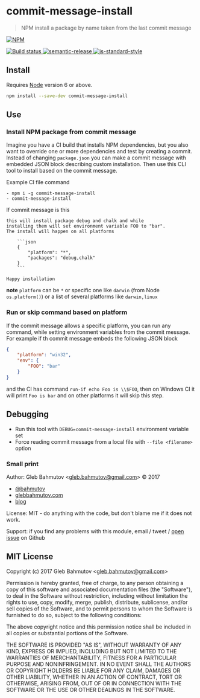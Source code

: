 # commit-message-install

> NPM install a package by name taken from the last commit message

[![NPM][npm-icon] ][npm-url]

[![Build status][ci-image] ][ci-url]
[![semantic-release][semantic-image] ][semantic-url]
[![js-standard-style][standard-image]][standard-url]

## Install

Requires [Node](https://nodejs.org/en/) version 6 or above.

```sh
npm install --save-dev commit-message-install
```

## Use

### Install NPM package from commit message

Imagine you have a CI build that installs NPM dependencies, but you also want to
override one or more dependencies and test by creating a commit. Instead of changing
`package.json` you can make a commit message with embedded JSON block describing
custom installation. Then use this CLI tool to install based on the commit message.

Example CI file command

```
- npm i -g commit-message-install
- commit-message-install
```

If commit message is this

```
this will install package debug and chalk and while
installing them will set environment variable FOO to "bar".
The install will happen on all platforms

    ```json
    {
        "platform": "*",
        "packages": "debug,chalk"
    }
    ```

Happy installation
```

**note** `platform` can be `*` or specific one like `darwin` (from Node `os.platform()`) or a 
list of several platforms like `darwin,linux`

### Run or skip command based on platform

If the commit message allows a specific platform, you can run any command, while
setting environment variables from the commit message. For example if th
commit message embeds the following JSON block

```json
{
    "platform": "win32",
    "env": {
        "FOO": "bar"
    }
}
```

and the CI has command `run-if echo Foo is \\$FOO`, then on Windows CI it will print
`Foo is bar` and on other platforms it will skip this step.

## Debugging

- Run this tool with `DEBUG=commit-message-install` environment variable set
- Force reading commit message from a local file with `--file <filename>` option

### Small print

Author: Gleb Bahmutov &lt;gleb.bahmutov@gmail.com&gt; &copy; 2017

* [@bahmutov](https://twitter.com/bahmutov)
* [glebbahmutov.com](https://glebbahmutov.com)
* [blog](https://glebbahmutov.com/blog)

License: MIT - do anything with the code, but don't blame me if it does not work.

Support: if you find any problems with this module, email / tweet /
[open issue](https://github.com/bahmutov/commit-message-install/issues) on Github

## MIT License

Copyright (c) 2017 Gleb Bahmutov &lt;gleb.bahmutov@gmail.com&gt;

Permission is hereby granted, free of charge, to any person
obtaining a copy of this software and associated documentation
files (the "Software"), to deal in the Software without
restriction, including without limitation the rights to use,
copy, modify, merge, publish, distribute, sublicense, and/or sell
copies of the Software, and to permit persons to whom the
Software is furnished to do so, subject to the following
conditions:

The above copyright notice and this permission notice shall be
included in all copies or substantial portions of the Software.

THE SOFTWARE IS PROVIDED "AS IS", WITHOUT WARRANTY OF ANY KIND,
EXPRESS OR IMPLIED, INCLUDING BUT NOT LIMITED TO THE WARRANTIES
OF MERCHANTABILITY, FITNESS FOR A PARTICULAR PURPOSE AND
NONINFRINGEMENT. IN NO EVENT SHALL THE AUTHORS OR COPYRIGHT
HOLDERS BE LIABLE FOR ANY CLAIM, DAMAGES OR OTHER LIABILITY,
WHETHER IN AN ACTION OF CONTRACT, TORT OR OTHERWISE, ARISING
FROM, OUT OF OR IN CONNECTION WITH THE SOFTWARE OR THE USE OR
OTHER DEALINGS IN THE SOFTWARE.

[npm-icon]: https://nodei.co/npm/commit-message-install.svg?downloads=true
[npm-url]: https://npmjs.org/package/commit-message-install
[ci-image]: https://travis-ci.org/bahmutov/commit-message-install.svg?branch=master
[ci-url]: https://travis-ci.org/bahmutov/commit-message-install
[semantic-image]: https://img.shields.io/badge/%20%20%F0%9F%93%A6%F0%9F%9A%80-semantic--release-e10079.svg
[semantic-url]: https://github.com/semantic-release/semantic-release
[standard-image]: https://img.shields.io/badge/code%20style-standard-brightgreen.svg
[standard-url]: http://standardjs.com/

